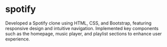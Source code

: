 # spotify
Developed a Spotify clone using HTML, CSS, and Bootstrap, featuring responsive design
and intuitive navigation. Implemented key components such as the homepage, music
player, and playlist sections to enhance user experience.
